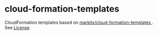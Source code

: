 cloud-formation-templates
=========================

CloudFormation templates based on [markitx/cloud-formation-templates ](https://github.com/markitx/cloud-formation-templates). See [License](https://github.com/markitx/cloud-formation-templates/blob/master/LICENSE)
